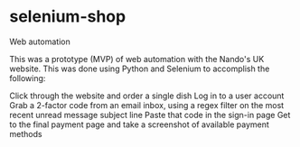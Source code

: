 # selenium-shop

Web automation

This was a prototype (MVP) of web automation with the Nando's UK website. This was done using Python and Selenium to accomplish the following:

Click through the website and order a single dish
Log in to a user account
Grab a 2-factor code from an email inbox, using a regex filter on the most recent unread message subject line
Paste that code in the sign-in page
Get to the final payment page and take a screenshot of available payment methods
